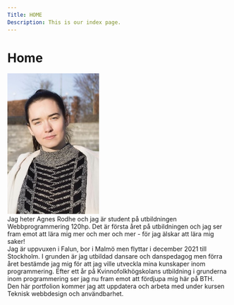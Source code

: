 ```yaml
---
Title: HOME
Description: This is our index page.
---
```


Home
==========================

<img class="meimage" src="assets/img/me_agnes2.jpg" alt="Bild på mig">
<div class="mainFlex">
    <div class="mainBox1">Jag heter Agnes Rodhe och jag är student på utbildningen Webbprogrammering 120hp. Det är första året på utbildningen och jag ser fram emot att lära mig mer och mer och mer - för jag älskar att lära mig saker!</div>
    <div class="mainBox2">Jag är uppvuxen i Falun, bor i Malmö men flyttar i december 2021 till Stockholm. I grunden är jag utbildad dansare och danspedagog men förra året bestämde jag mig för att jag ville utveckla mina kunskaper inom programmering. Efter ett år på Kvinnofolkhögskolans utbildning i grunderna inom programmering ser jag nu fram emot att fördjupa mig här på BTH.</div>
    <div class="mainBox3">Den här portfolion kommer jag att uppdatera och arbeta med under kursen Teknisk webbdesign och användbarhet.</div>
</div>
